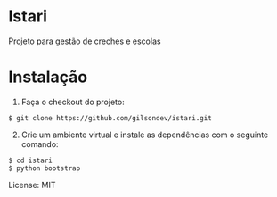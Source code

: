 # Istari

Projeto para gestão de creches e escolas


# Instalação

1. Faça o checkout do projeto:

```shell
$ git clone https://github.com/gilsondev/istari.git
```

2. Crie um ambiente virtual e instale as dependências com o seguinte comando:

```shell
$ cd istari
$ python bootstrap
```

License: MIT
